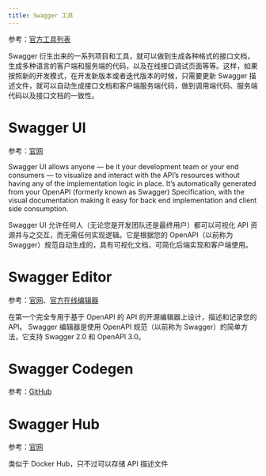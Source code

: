 ```yaml
---
title: Swagger 工具
---
```


参考：[官方工具列表](https://swagger.io/tools/open-source/open-source-integrations/)

Swagger 衍生出来的一系列项目和工具，就可以做到生成各种格式的接口文档，生成多种语言的客户端和服务端的代码，以及在线接口调试页面等等。这样，如果按照新的开发模式，在开发新版本或者迭代版本的时候，只需要更新 Swagger 描述文件，就可以自动生成接口文档和客户端服务端代码，做到调用端代码、服务端代码以及接口文档的一致性。

# Swagger UI

参考：[官网](https://swagger.io/tools/swagger-ui/)

Swagger UI allows anyone — be it your development team or your end consumers — to visualize and interact with the API’s resources without having any of the implementation logic in place. It’s automatically generated from your OpenAPI (formerly known as Swagger) Specification, with the visual documentation making it easy for back end implementation and client side consumption.

Swagger UI 允许任何人（无论您是开发团队还是最终用户）都可以可视化 API 资源并与之交互，而无需任何实现逻辑。它是根据您的 OpenAPI（以前称为 Swagger）规范自动生成的，具有可视化文档，可简化后端实现和客户端使用。

# Swagger Editor

参考：[官网](https://swagger.io/tools/swagger-editor/)、[官方在线编辑器](https://editor.swagger.io/)

在第一个完全专用于基于 OpenAPI 的 API 的开源编辑器上设计，描述和记录您的 API。 Swagger 编辑器是使用 OpenAPI 规范（以前称为 Swagger）的简单方法，它支持 Swagger 2.0 和 OpenAPI 3.0。

# Swagger Codegen

参考：[GitHub](https://github.com/swagger-api/swagger-codegen)

# Swagger Hub

参考：[官网](https://swagger.io/tools/swaggerhub/)

类似于 Docker Hub，只不过可以存储 API 描述文件
